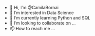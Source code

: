 - 👋 Hi, I’m @CamilaBornai
- 👀 I’m interested in Data Science
- 🌱 I’m currently learning Python and SQL
- 💞️ I’m looking to collaborate on ...
- 📫 How to reach me ...

<!---
CamilaBornai/CamilaBornai is a ✨ special ✨ repository because its `README.md` (this file) appears on your GitHub profile.
You can click the Preview link to take a look at your changes.
--->
